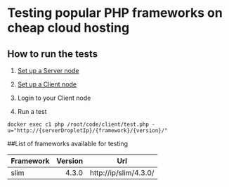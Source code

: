 # Testing popular PHP frameworks on cheap cloud hosting

## How to run the tests

1. [Set up a Server node](server/README.md)

2. [Set up a Client node](client/README.md)

3. Login to your Client node

4. Run a test
```
docker exec c1 php /root/code/client/test.php -u="http://{serverDropletIp}/{framework}/{version}/"
```

##List of frameworks available for testing 

| Framework | Version | Url                   |
| ----------|--------:|-----------------------|
| slim      |    4.3.0| http://ip/slim/4.3.0/ |
